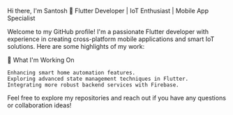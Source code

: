 Hi there, I'm Santosh 👋
Flutter Developer | IoT Enthusiast | Mobile App Specialist

Welcome to my GitHub profile! I'm a passionate Flutter developer with experience in creating cross-platform mobile applications and smart IoT solutions. Here are some highlights of my work:

🌱 What I'm Working On

    Enhancing smart home automation features.
    Exploring advanced state management techniques in Flutter.
    Integrating more robust backend services with Firebase.

Feel free to explore my repositories and reach out if you have any questions or collaboration ideas!
